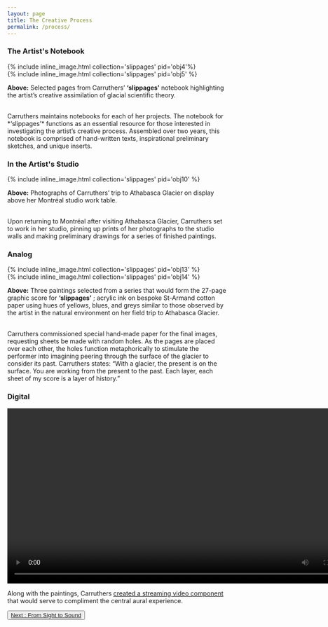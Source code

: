 ```yaml
---
layout: page
title: The Creative Process
permalink: /process/
---
```


### The Artist's Notebook  

<div class="container">
<div class="inline-image-reference">
  <div class="row">
    <div class="col-sm">
    {% include inline_image.html collection='slippages' pid='obj4'%}
  </div>
   <div class="col-sm">
   {% include inline_image.html collection='slippages' pid='obj5' %}
   </div>
<p class="image-caption"><b>Above:</b> Selected pages from Carruthers’ <b>‘slippages’</b> notebook highlighting the artist’s creative assimilation of glacial scientific theory.</p>
</div>
</div>
</div>
<br>
Carruthers maintains notebooks for each of her projects. The notebook for *‘slippages’*  functions as an essential resource for those interested in investigating the artist’s creative process. Assembled over two years, this notebook is comprised of hand-written texts, inspirational preliminary sketches, and unique inserts.					

### In the Artist's Studio
<div class="container">
<div class="inline-image-reference">
{% include inline_image.html collection='slippages' pid='obj10' %}
<p class="image-caption"><b>Above:</b> Photographs of Carruthers’ trip to Athabasca Glacier on display above her Montréal studio work table.</p>
</div>
</div>
<br>
Upon returning to Montréal after visiting Athabasca Glacier, Carruthers set to work in her studio, pinning up prints of her photographs to the studio walls and making preliminary drawings for a series of finished paintings.

### Analog

<div class="container">
<div class="inline-image-reference">
  <div class="row">
   <div class="col-sm">
   {% include inline_image.html collection='slippages' pid='obj13' %}
   </div>
   <div class="col-sm">
   {% include inline_image.html collection='slippages' pid='obj14' %}
   </div>
<p class="image-caption"><b>Above:</b> Three paintings selected from a series that would form the 27-page graphic score for <b>‘slippages’</b> ; acrylic ink on bespoke St-Armand cotton paper using hues of yellows, blues, and greys similar to those observed by the artist in the natural environment on her field trip to Athabasca Glacier.</p>
</div>
</div>
</div>
<br>
Carruthers commissioned special hand-made paper for the final images, requesting sheets be made with random holes. As the pages are placed over each other, the holes function metaphorically to stimulate the performer into imagining peering through the surface of the glacier to consider its past. Carruthers states: “With a glacier, the present is on the surface. You are working from the present to the past. Each layer, each sheet of my score is a layer of history.”

### Digital

<video height="auto" width="800" controls>
  <source src="/videos/performance.mp4" type="video/mp4">
  <source src="/videos/performance.ogg" type="video/ogg">
</video>

Along with the paintings, Carruthers <a href="https://open.library.ubc.ca/cIRcle/collections/ubccommunityandpartnerspublicati/52387/items/1.0394360">created a streaming video component</a> that would serve to compliment the central aural experience.

<button type="button" class="btn btn-light">[Next : From Sight to Sound](https://ubc-ds.github.io/slippages/sight-to-sound)</button>
